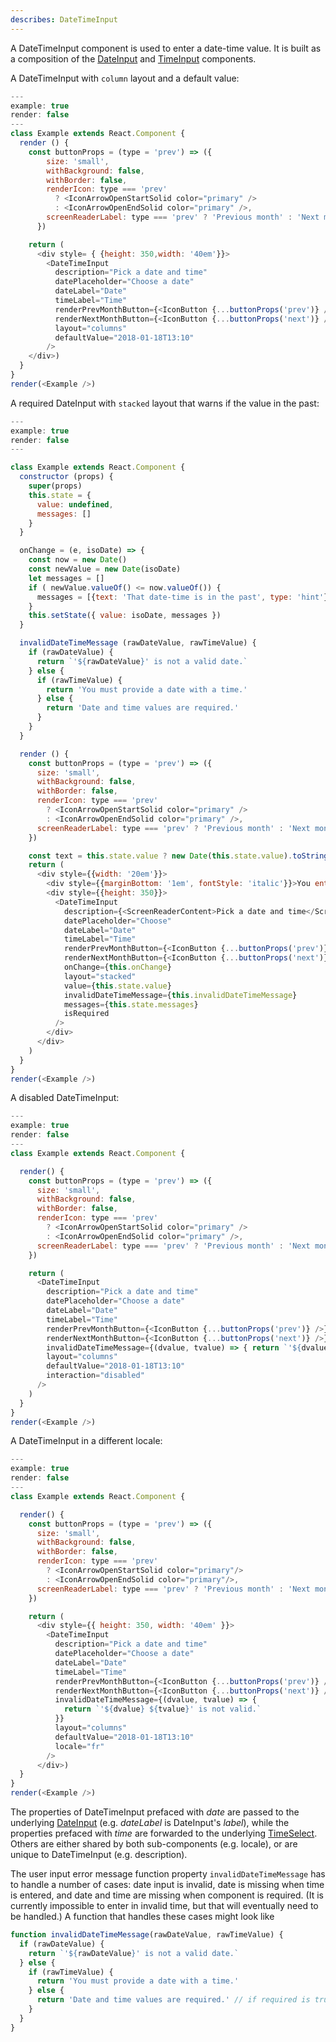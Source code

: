 ```yaml
---
describes: DateTimeInput
---
```


A DateTimeInput component is used to enter a date-time value. It is built as a composition
of the [DateInput](#DateInput) and [TimeInput](#TimeInput) components.

A DateTimeInput with `column` layout and a default value:

```js
---
example: true
render: false
---
class Example extends React.Component {
  render () {
    const buttonProps = (type = 'prev') => ({
        size: 'small',
        withBackground: false,
        withBorder: false,
        renderIcon: type === 'prev'
          ? <IconArrowOpenStartSolid color="primary" />
          : <IconArrowOpenEndSolid color="primary" />,
        screenReaderLabel: type === 'prev' ? 'Previous month' : 'Next month'
      })

    return (
      <div style= { {height: 350,width: '40em'}}>
        <DateTimeInput
          description="Pick a date and time"
          datePlaceholder="Choose a date"
          dateLabel="Date"
          timeLabel="Time"
          renderPrevMonthButton={<IconButton {...buttonProps('prev')} />}
          renderNextMonthButton={<IconButton {...buttonProps('next')} />}
          layout="columns"
          defaultValue="2018-01-18T13:10"
        />
    </div>)
  }
}
render(<Example />)
```

A required DateInput with `stacked` layout that warns if the value in the past:

```js
---
example: true
render: false
---

class Example extends React.Component {
  constructor (props) {
    super(props)
    this.state = {
      value: undefined,
      messages: []
    }
  }

  onChange = (e, isoDate) => {
    const now = new Date()
    const newValue = new Date(isoDate)
    let messages = []
    if ( newValue.valueOf() <= now.valueOf()) {
      messages = [{text: 'That date-time is in the past', type: 'hint'}]
    }
    this.setState({ value: isoDate, messages })
  }

  invalidDateTimeMessage (rawDateValue, rawTimeValue) {
    if (rawDateValue) {
      return `'${rawDateValue}' is not a valid date.`
    } else {
      if (rawTimeValue) {
        return 'You must provide a date with a time.'
      } else {
        return 'Date and time values are required.'
      }
    }
  }

  render () {
    const buttonProps = (type = 'prev') => ({
      size: 'small',
      withBackground: false,
      withBorder: false,
      renderIcon: type === 'prev'
        ? <IconArrowOpenStartSolid color="primary" />
        : <IconArrowOpenEndSolid color="primary" />,
      screenReaderLabel: type === 'prev' ? 'Previous month' : 'Next month'
    })

    const text = this.state.value ? new Date(this.state.value).toString() : 'N/A'
    return (
      <div style={{width: '20em'}}>
        <div style={{marginBottom: '1em', fontStyle: 'italic'}}>You entered:<br/>{text}</div>
        <div style={{height: 350}}>
          <DateTimeInput
            description={<ScreenReaderContent>Pick a date and time</ScreenReaderContent>}
            datePlaceholder="Choose"
            dateLabel="Date"
            timeLabel="Time"
            renderPrevMonthButton={<IconButton {...buttonProps('prev')} />}
            renderNextMonthButton={<IconButton {...buttonProps('next')} />}
            onChange={this.onChange}
            layout="stacked"
            value={this.state.value}
            invalidDateTimeMessage={this.invalidDateTimeMessage}
            messages={this.state.messages}
            isRequired
          />
        </div>
      </div>
    )
  }
}
render(<Example />)
```

A disabled DateTimeInput:

```js
---
example: true
render: false
---
class Example extends React.Component {

  render() {
    const buttonProps = (type = 'prev') => ({
      size: 'small',
      withBackground: false,
      withBorder: false,
      renderIcon: type === 'prev'
        ? <IconArrowOpenStartSolid color="primary" />
        : <IconArrowOpenEndSolid color="primary" />,
      screenReaderLabel: type === 'prev' ? 'Previous month' : 'Next month'
    })

    return (
      <DateTimeInput
        description="Pick a date and time"
        datePlaceholder="Choose a date"
        dateLabel="Date"
        timeLabel="Time"
        renderPrevMonthButton={<IconButton {...buttonProps('prev')} />}
        renderNextMonthButton={<IconButton {...buttonProps('next')} />}
        invalidDateTimeMessage={(dvalue, tvalue) => { return `'${dvalue} ${tvalue}' is not valid.` }}
        layout="columns"
        defaultValue="2018-01-18T13:10"
        interaction="disabled"
      />
    )
  }
}
render(<Example />)
```

A DateTimeInput in a different locale:

```js
---
example: true
render: false
---
class Example extends React.Component {

  render() {
    const buttonProps = (type = 'prev') => ({
      size: 'small',
      withBackground: false,
      withBorder: false,
      renderIcon: type === 'prev'
        ? <IconArrowOpenStartSolid color="primary"/>
        : <IconArrowOpenEndSolid color="primary"/>,
      screenReaderLabel: type === 'prev' ? 'Previous month' : 'Next month'
    })

    return (
      <div style={{ height: 350, width: '40em' }}>
        <DateTimeInput
          description="Pick a date and time"
          datePlaceholder="Choose a date"
          dateLabel="Date"
          timeLabel="Time"
          renderPrevMonthButton={<IconButton {...buttonProps('prev')} />}
          renderNextMonthButton={<IconButton {...buttonProps('next')} />}
          invalidDateTimeMessage={(dvalue, tvalue) => {
            return `'${dvalue} ${tvalue}' is not valid.`
          }}
          layout="columns"
          defaultValue="2018-01-18T13:10"
          locale="fr"
        />
      </div>)
  }
}
render(<Example />)
```

The properties of DateTimeInput prefaced
with _date_ are passed to the underlying [DateInput](#DateInput)
(e.g. _dateLabel_ is DateInput's _label_), while the properties prefaced
with _time_ are forwarded to the underlying
[TimeSelect](#TimeSelect). Others are either shared by both sub-components (e.g. locale), or
are unique to DateTimeInput (e.g. description).

The user input error message function property `invalidDateTimeMessage` has to handle
a number of cases: date input is invalid, date is missing when time is entered, and
date and time are missing when component is required. (It is currently impossible to
enter in invalid time, but that will eventually need to be handled.) A function that
handles these cases might look like

```js
function invalidDateTimeMessage(rawDateValue, rawTimeValue) {
  if (rawDateValue) {
    return `'${rawDateValue}' is not a valid date.`
  } else {
    if (rawTimeValue) {
      return 'You must provide a date with a time.'
    } else {
      return 'Date and time values are required.' // if required is true
    }
  }
}
```
